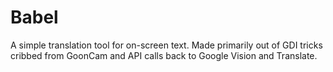 # Babel
 A simple translation tool for on-screen text.  Made primarily out of GDI tricks cribbed from GoonCam and API calls back to Google Vision and Translate.
